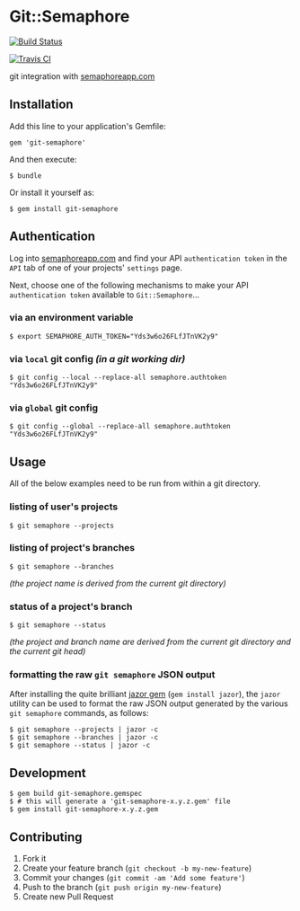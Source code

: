 # Git::Semaphore

[![Build Status](https://semaphoreapp.com/api/v1/projects/03b2dffc7112138851166c86adb456484426a712/7753/badge.png)](https://semaphoreapp.com/pvdb/git-semaphore)

[![Travis CI](https://travis-ci.org/pvdb/git-semaphore.svg?branch=v0.0.6)](https://travis-ci.org/pvdb/git-semaphore)

git integration with [semaphoreapp.com][semaphoreapp.com]

## Installation

Add this line to your application's Gemfile:

    gem 'git-semaphore'

And then execute:

    $ bundle

Or install it yourself as:

    $ gem install git-semaphore

## Authentication

Log into [semaphoreapp.com][semaphoreapp.com] and find your API `authentication token` in the `API` tab of one of your projects' `settings` page.

Next, choose one of the following mechanisms to make your API `authentication token` available to `Git::Semaphore`...

### via an environment variable

    $ export SEMAPHORE_AUTH_TOKEN="Yds3w6o26FLfJTnVK2y9"

### via `local` git config _(in a git working dir)_

    $ git config --local --replace-all semaphore.authtoken "Yds3w6o26FLfJTnVK2y9"

### via `global` git config

    $ git config --global --replace-all semaphore.authtoken "Yds3w6o26FLfJTnVK2y9"

## Usage

All of the below examples need to be run from within a git directory.

### listing of user's projects

    $ git semaphore --projects

### listing of project's branches

    $ git semaphore --branches

_(the project name is derived from the current git directory)_

### status of a project's branch

    $ git semaphore --status

_(the project and branch name are derived from the current git directory and the current git head)_

### formatting the raw `git semaphore` JSON output

After installing the quite brilliant [jazor gem][jazor] (`gem install jazor`), the `jazor` utility can be used to format the raw JSON output generated by the various `git semaphore` commands, as follows:

    $ git semaphore --projects | jazor -c
    $ git semaphore --branches | jazor -c
    $ git semaphore --status | jazor -c

## Development

    $ gem build git-semaphore.gemspec
    $ # this will generate a 'git-semaphore-x.y.z.gem' file
    $ gem install git-semaphore-x.y.z.gem

## Contributing

1. Fork it
2. Create your feature branch (`git checkout -b my-new-feature`)
3. Commit your changes (`git commit -am 'Add some feature'`)
4. Push to the branch (`git push origin my-new-feature`)
5. Create new Pull Request

[semaphoreapp.com]: https://semaphoreapp.com/
[jazor]: https://github.com/mconigliaro/jazor
